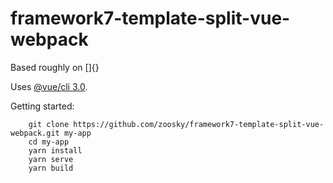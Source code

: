 # framework7-template-split-vue-webpack

Based roughly on []{}

Uses [@vue/cli 3.0](https://github.com/vuejs/vue-cli).

Getting started:

        git clone https://github.com/zoosky/framework7-template-split-vue-webpack.git my-app
        cd my-app
        yarn install
        yarn serve
        yarn build
